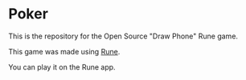 # Poker

This is the repository for the Open Source "Draw Phone" Rune game.

This game was made using [Rune](https://www.rune.ai/).

You can play it on the Rune app.